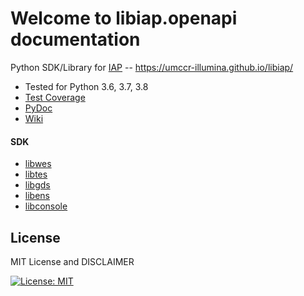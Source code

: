 # Welcome to libiap.openapi documentation

Python SDK/Library for [IAP](https://iap-docs.readme.io/docs) -- https://umccr-illumina.github.io/libiap/

- Tested for Python 3.6, 3.7, 3.8
- [Test Coverage](https://umccr-illumina.github.io/libiap/coverage/)
- [PyDoc](https://umccr-illumina.github.io/libiap/libiap/)
- [Wiki](https://github.com/umccr-illumina/libiap/wiki)

#### SDK

- [libwes](libwes)
- [libtes](libtes)
- [libgds](libgds)
- [libens](libens)
- [libconsole](libconsole)

## License

MIT License and DISCLAIMER

[![License: MIT](https://img.shields.io/badge/License-MIT-yellow.svg)](https://opensource.org/licenses/MIT)
